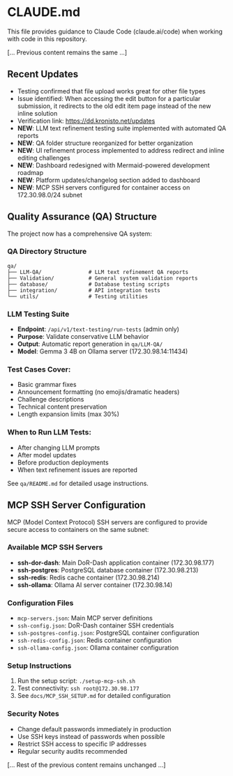 # CLAUDE.md

This file provides guidance to Claude Code (claude.ai/code) when working with code in this repository.

[... Previous content remains the same ...]

## Recent Updates

- Testing confirmed that file upload works great for other file types
- Issue identified: When accessing the edit button for a particular submission, it redirects to the old edit item page instead of the new inline solution
- Verification link: https://dd.kronisto.net/updates
- **NEW**: LLM text refinement testing suite implemented with automated QA reports
- **NEW**: QA folder structure reorganized for better organization
- **NEW**: UI refinement process implemented to address redirect and inline editing challenges
- **NEW**: Dashboard redesigned with Mermaid-powered development roadmap
- **NEW**: Platform updates/changelog section added to dashboard
- **NEW**: MCP SSH servers configured for container access on 172.30.98.0/24 subnet

## Quality Assurance (QA) Structure

The project now has a comprehensive QA system:

### QA Directory Structure
```
qa/
├── LLM-QA/               # LLM text refinement QA reports
├── Validation/           # General system validation reports  
├── database/             # Database testing scripts
├── integration/          # API integration tests
└── utils/                # Testing utilities
```

### LLM Testing Suite
- **Endpoint**: `/api/v1/text-testing/run-tests` (admin only)
- **Purpose**: Validate conservative LLM behavior
- **Output**: Automatic report generation in `qa/LLM-QA/`
- **Model**: Gemma 3 4B on Ollama server (172.30.98.14:11434)

### Test Cases Cover:
- Basic grammar fixes
- Announcement formatting (no emojis/dramatic headers)
- Challenge descriptions
- Technical content preservation
- Length expansion limits (max 30%)

### When to Run LLM Tests:
- After changing LLM prompts
- After model updates
- Before production deployments
- When text refinement issues are reported

See `qa/README.md` for detailed usage instructions.

## MCP SSH Server Configuration

MCP (Model Context Protocol) SSH servers are configured to provide secure access to containers on the same subnet:

### Available MCP SSH Servers
- **ssh-dor-dash**: Main DoR-Dash application container (172.30.98.177)
- **ssh-postgres**: PostgreSQL database container (172.30.98.213)
- **ssh-redis**: Redis cache container (172.30.98.214)
- **ssh-ollama**: Ollama AI server container (172.30.98.14)

### Configuration Files
- `mcp-servers.json`: Main MCP server definitions
- `ssh-config.json`: DoR-Dash container SSH credentials
- `ssh-postgres-config.json`: PostgreSQL container configuration
- `ssh-redis-config.json`: Redis container configuration
- `ssh-ollama-config.json`: Ollama container configuration

### Setup Instructions
1. Run the setup script: `./setup-mcp-ssh.sh`
2. Test connectivity: `ssh root@172.30.98.177`
3. See `docs/MCP_SSH_SETUP.md` for detailed configuration

### Security Notes
- Change default passwords immediately in production
- Use SSH keys instead of passwords when possible
- Restrict SSH access to specific IP addresses
- Regular security audits recommended

[... Rest of the previous content remains unchanged ...]